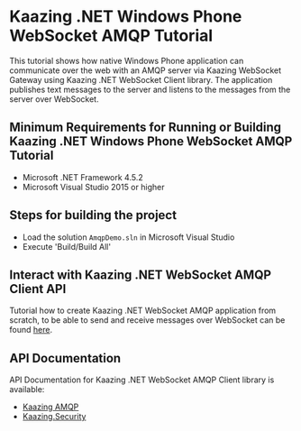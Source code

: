 # Kaazing .NET Windows Phone WebSocket AMQP Tutorial

This tutorial shows how native Windows Phone application can communicate over the web with an AMQP server via Kaazing WebSocket Gateway using Kaazing .NET WebSocket Client library. The application publishes text messages to the server and listens to the messages from the server over WebSocket.
## Minimum Requirements for Running or Building Kaazing .NET Windows Phone WebSocket AMQP Tutorial

* Microsoft .NET Framework 4.5.2
* Microsoft Visual Studio 2015 or higher

## Steps for building the project

* Load the solution `AmqpDemo.sln` in Microsoft Visual Studio
* Execute 'Build/Build All'


## Interact with Kaazing .NET WebSocket AMQP Client API


Tutorial how to create Kaazing .NET WebSocket AMQP application from scratch, to be able to send and receive messages over WebSocket can be found [here](http://kaazing.com/doc/5.0/amqp_client_docs/dev-dotnet/o_dev_dotnet.html).

## API Documentation

API Documentation for Kaazing .NET WebSocket AMQP Client library is available:

* [Kaazing AMQP](https://kaazing.com/doc/amqp/4.0/apidoc/client/dotnet/html/N_Kaazing_AMQP.htm)
* [Kaazing.Security](https://kaazing.com/doc/amqp/4.0/apidoc/client/dotnet/gateway/html/N_Kaazing_Security.htm)
